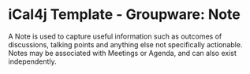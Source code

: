 # iCal4j Template - Groupware: Note

A Note is used to capture useful information such as outcomes of discussions, talking points and anything else
not specifically actionable. Notes may be associated with Meetings or Agenda, and can also exist independently.
